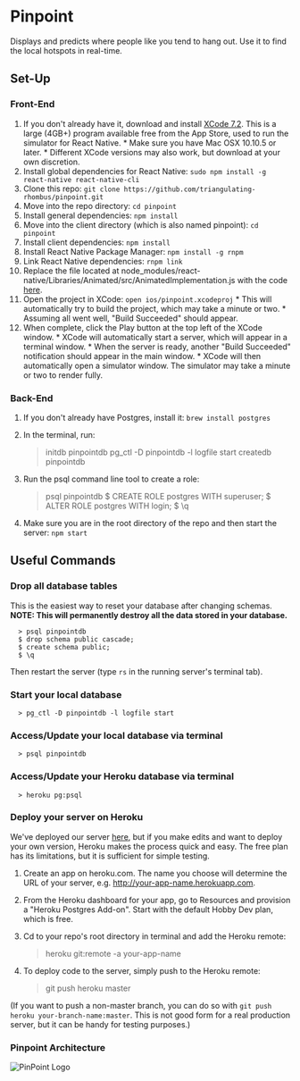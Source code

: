 # Pinpoint

  Displays and predicts where people like you tend to hang out. Use it to find the local hotspots in real-time.

## Set-Up

### Front-End
  
  1. If you don't already have it, download and install [XCode 7.2](https://itunes.apple.com/us/app/xcode/id497799835). This is a large (4GB+) program available free from the App Store, used to run the simulator for React Native.
    * Make sure you have Mac OSX 10.10.5 or later.
    * Different XCode versions may also work, but download at your own discretion.
  2. Install global dependencies for React Native: `sudo npm install -g react-native react-native-cli`
  3. Clone this repo: `git clone https://github.com/triangulating-rhombus/pinpoint.git`
  4. Move into the repo directory: `cd pinpoint`
  5. Install general dependencies: `npm install`
  6. Move into the client directory (which is also named pinpoint): `cd pinpoint`
  7. Install client dependencies: `npm install`
  8. Install React Native Package Manager: `npm install -g rnpm`
  9. Link React Native dependencies: `rnpm link`
  10. Replace the file located at node_modules/react-native/Libraries/Animated/src/AnimatedImplementation.js with the code [here](https://gist.githubusercontent.com/lelandrichardson/c0d938e02301f9294465/raw/5053cebc66989d27697bbb08450f360555309b0c/AnimatedImplementation.js).
  11. Open the project in XCode: `open ios/pinpoint.xcodeproj`
    * This will automatically try to build the project, which may take a minute or two.
    * Assuming all went well, "Build Succeeded" should appear.
  12. When complete, click the Play button at the top left of the XCode window.
    * XCode will automatically start a server, which will appear in a terminal window.
    * When the server is ready, another "Build Succeeded" notification should appear in the main window.
    * XCode will then automatically open a simulator window. The simulator may take a minute or two to render fully.
  

### Back-End
  
  1. If you don't already have Postgres, install it: `brew install postgres`
  2. In the terminal, run:

        > initdb pinpointdb 
        > pg_ctl -D pinpointdb -l logfile start
        > createdb pinpointdb

  3. Run the psql command line tool to create a role:

        > psql pinpointdb
        $ CREATE ROLE postgres WITH superuser;
        $ ALTER ROLE postgres WITH login;
        $ \q

  4. Make sure you are in the root directory of the repo and then start the server: `npm start`

## Useful Commands

### Drop all database tables

  This is the easiest way to reset your database after changing schemas. **NOTE: This will permanently destroy all the data stored in your database.**
```
  > psql pinpointdb
  $ drop schema public cascade;
  $ create schema public;
  $ \q
```
  Then restart the server (type `rs` in the running server's terminal tab).

### Start your local database

```
  > pg_ctl -D pinpointdb -l logfile start
```

### Access/Update your local database via terminal

```
  > psql pinpointdb
```

### Access/Update your Heroku database via terminal

```
  > heroku pg:psql
```

### Deploy your server on Heroku

  We've deployed our server [here](http://tr-pinpoint-server.herokuapp.com), but if you make edits and want to deploy your own version, Heroku makes the process quick and easy. The free plan has its limitations, but it is sufficient for simple testing.

  1. Create an app on heroku.com. The name you choose will determine the URL of your server, e.g. http://your-app-name.herokuapp.com.

  2. From the Heroku dashboard for your app, go to Resources and provision a "Heroku Postgres Add-on". Start with the default Hobby Dev plan, which is free.

  3. Cd to your repo's root directory in terminal and add the Heroku remote:

        > heroku git:remote -a your-app-name
  
  4. To deploy code to the server, simply push to the Heroku remote:

        > git push heroku master

  (If you want to push a non-master branch, you can do so with `git push heroku your-branch-name:master`. This is not good form for a real production server, but it can be handy for testing purposes.)



  ### Pinpoint Architecture
  ![PinPoint Logo](http://s18.postimg.org/v8xu15vnd/Screen_Shot_2016_02_11_at_8_18_14_PM.png)

